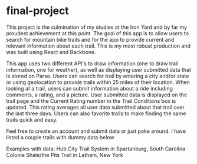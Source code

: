 # final-project

This project is the culmination of my studies at the Iron Yard and by far my proudest achievement at this point. The goal of this app is to allow users to search for mountain bike trails and for the app to provide current and relevant information about each trail. This is my most robust production and was built using React and Backbone.



This app uses two different API's to draw information (one to draw trail information, one for weather), as well as displaying user submitted data that is stored on Parse. Users can search for trail by entering a city and/or state or using geolocation to provide trails within 25 miles of their location. When looking at a trail, users can submit information about a ride including comments, a rating, and a picture. User submitted data is displayed on the trail page and the Current Rating number in the Trail Conditions box is updated. This rating averages all user data submitted about that trail over the last three days. Users can also favorite trails to make finding the same trails quick and easy.


Feel free to create an account and submit data or just poke around. I have listed a couple trails with dummy data below


Examples with data:
Hub City Trail System in Spartanburg, South Carolina
Colonie Shale/the Pits Trail in Latham, New York
